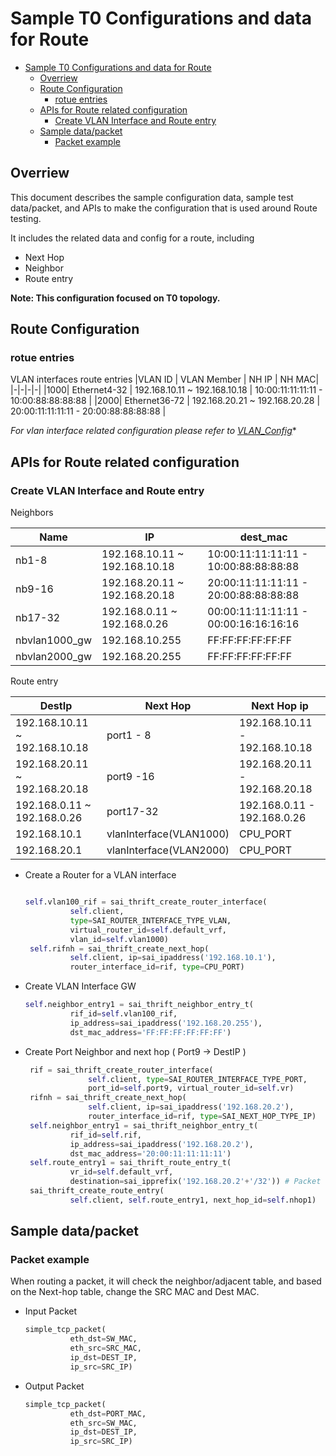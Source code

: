 # Sample T0 Configurations and data for Route
- [Sample T0 Configurations and data for Route](#sample-t0-configurations-and-data-for-route)
  - [Overriew](#overriew)
  - [Route Configuration](#route-configuration)
    - [rotue entries](#rotue-entries)
  - [APIs for Route related configuration](#apis-for-route-related-configuration)
    - [Create VLAN Interface and Route entry](#create-vlan-interface-and-route-entry)
  - [Sample data/packet](#sample-datapacket)
    - [Packet example](#packet-example)
## Overriew
This document describes the sample configuration data, sample test data/packet, and APIs to make the configuration that is used around Route testing.

It includes the related data and config for a route, including
- Next Hop
- Neighbor
- Route entry

**Note: This configuration focused on T0 topology.**

## Route Configuration

### rotue entries

VLAN interfaces route entries
|VLAN ID | VLAN Member | NH IP | NH MAC|
|-|-|-|-|
|1000| Ethernet4-32 | 192.168.10.11 ~ 192.168.10.18 | 10:00:11:11:11:11 - 10:00:88:88:88:88 |
|2000| Ethernet36-72 | 192.168.20.21 ~ 192.168.20.28 | 20:00:11:11:11:11 - 20:00:88:88:88:88 |

*For vlan interface related configuration please refer to [VLAN_Config](./VLAN_config.md)**

## APIs for Route related configuration

### Create VLAN Interface and Route entry

Neighbors

|Name|IP|dest_mac|
|-|-|-|
|nb1-8| 192.168.10.11 ~ 192.168.10.18 | 10:00:11:11:11:11 - 10:00:88:88:88:88 |
|nb9-16| 192.168.20.11 ~ 192.168.20.18 | 20:00:11:11:11:11 - 20:00:88:88:88:88 |
|nb17-32| 192.168.0.11 ~ 192.168.0.26 | 00:00:11:11:11:11 - 00:00:16:16:16:16 |
|nbvlan1000_gw| 192.168.10.255 | FF:FF:FF:FF:FF:FF |
|nbvlan2000_gw| 192.168.20.255 | FF:FF:FF:FF:FF:FF |

Route entry

|DestIp|Next Hop |Next Hop ip|
|-|-|-|
| 192.168.10.11 ~ 192.168.10.18 |port1 - 8 | 192.168.10.11 - 192.168.10.18 |
| 192.168.20.11 ~ 192.168.20.18 | port9 -16 | 192.168.20.11 - 192.168.20.18 |
| 192.168.0.11 ~ 192.168.0.26 | port17-32 | 192.168.0.11 - 192.168.0.26 |
|192.168.10.1|vlanInterface(VLAN1000)|CPU_PORT|
|192.168.20.1|vlanInterface(VLAN2000)|CPU_PORT|

- Create a Router for a VLAN interface
  ```Python
  
  self.vlan100_rif = sai_thrift_create_router_interface(
            self.client,
            type=SAI_ROUTER_INTERFACE_TYPE_VLAN,
            virtual_router_id=self.default_vrf,
            vlan_id=self.vlan1000)
   self.rifnh = sai_thrift_create_next_hop(
            self.client, ip=sai_ipaddress('192.168.10.1'),
            router_interface_id=rif, type=CPU_PORT)
   ```

- Create VLAN Interface GW
  ```python
  self.neighbor_entry1 = sai_thrift_neighbor_entry_t(
            rif_id=self.vlan100_rif, 
            ip_address=sai_ipaddress('192.168.20.255'),
            dst_mac_address='FF:FF:FF:FF:FF:FF')
  ```

- Create Port Neighbor and next hop ( Port9 -> DestIP )
  ```Python
   rif = sai_thrift_create_router_interface(
                self.client, type=SAI_ROUTER_INTERFACE_TYPE_PORT,
                port_id=self.port9, virtual_router_id=self.vr)
   rifnh = sai_thrift_create_next_hop(
                self.client, ip=sai_ipaddress('192.168.20.2'),
                router_interface_id=rif, type=SAI_NEXT_HOP_TYPE_IP)
   self.neighbor_entry1 = sai_thrift_neighbor_entry_t(
            rif_id=self.rif, 
            ip_address=sai_ipaddress('192.168.20.2'),
            dst_mac_address='20:00:11:11:11:11')
   self.route_entry1 = sai_thrift_route_entry_t(
            vr_id=self.default_vrf, 
            destination=sai_ipprefix('192.168.20.2'+'/32')) # Packet dest IP
   sai_thrift_create_route_entry(
            self.client, self.route_entry1, next_hop_id=self.nhop1)
  ```

## Sample data/packet

### Packet example
When routing a packet, it will check the neighbor/adjacent table, and based on the Next-hop table, change the SRC MAC and Dest MAC.

- Input Packet
  ```Python
  simple_tcp_packet(
            eth_dst=SW_MAC,
            eth_src=SRC_MAC,
            ip_dst=DEST_IP,
            ip_src=SRC_IP)
  ```

- Output Packet
  ```Python
  simple_tcp_packet(
            eth_dst=PORT_MAC, 
            eth_src=SW_MAC,
            ip_dst=DEST_IP,
            ip_src=SRC_IP)
  ```